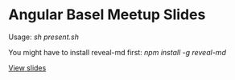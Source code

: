 # Angular Basel Meetup Slides

Usage:
_sh present.sh_

You might have to install reveal-md first:
_npm install -g reveal-md_

[View slides](https://wingsuitist.github.io/angular-basel-meetup/index.html)

